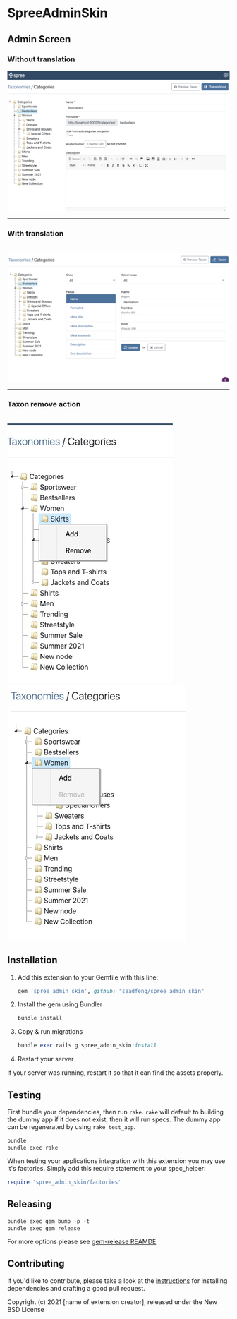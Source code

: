 # SpreeAdminSkin

## Admin Screen

<h3>Without translation</h3>

<img src="app/assets/images/spree/backend/spree_admin_skin/demo2.png" width="600">
<hr>
<h3>With translation</h3>
<br>
<img src="app/assets/images/spree/backend/spree_admin_skin/demo1.png" width="600">
<hr>
<h3>Taxon remove action</h3>
<br>
<img src="app/assets/images/spree/backend/spree_admin_skin/taxon1.png" >
<img src="app/assets/images/spree/backend/spree_admin_skin/taxon2.png" >

## Installation

1. Add this extension to your Gemfile with this line:

    ```ruby
    gem 'spree_admin_skin', github: "seadfeng/spree_admin_skin"
    ```

2. Install the gem using Bundler

    ```ruby
    bundle install
    ```

3. Copy & run migrations

    ```ruby
    bundle exec rails g spree_admin_skin:install
    ```

4. Restart your server

  If your server was running, restart it so that it can find the assets properly.

## Testing

First bundle your dependencies, then run `rake`. `rake` will default to building the dummy app if it does not exist, then it will run specs. The dummy app can be regenerated by using `rake test_app`.

```shell
bundle
bundle exec rake
```

When testing your applications integration with this extension you may use it's factories.
Simply add this require statement to your spec_helper:

```ruby
require 'spree_admin_skin/factories'
```

## Releasing

```shell
bundle exec gem bump -p -t
bundle exec gem release
```

For more options please see [gem-release REAMDE](https://github.com/svenfuchs/gem-release)

## Contributing

If you'd like to contribute, please take a look at the
[instructions](CONTRIBUTING.md) for installing dependencies and crafting a good
pull request.

Copyright (c) 2021 [name of extension creator], released under the New BSD License
